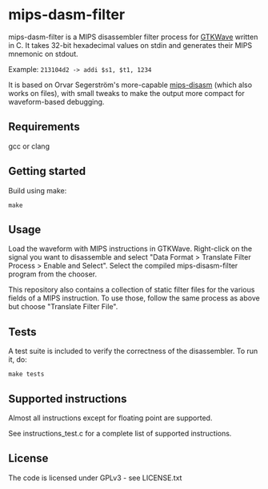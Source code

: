 # mips-dasm-filter
mips-dasm-filter is a MIPS disassembler filter process for [GTKWave](http://gtkwave.sourceforge.net/) written in C. 
It takes 32-bit hexadecimal values on stdin and generates their MIPS mnemonic on stdout.

Example: ```213104d2 -> addi $s1, $t1, 1234```

It is based on Orvar Segerström's more-capable [mips-disasm](https://github.com/0rvar/mips-dasm) (which also works on files), with small tweaks to make the output more compact for waveform-based debugging.

## Requirements
gcc or clang

## Getting started
Build using make:

    make


## Usage

Load the waveform with MIPS instructions in GTKWave. Right-click on the signal you want to disassemble and select "Data Format > Translate Filter Process > Enable and Select". Select the compiled mips-disasm-filter program from the chooser.

This repository also contains a collection of static filter files for the various fields of a MIPS instruction. To use those, follow the same process as above but choose "Translate Filter File".

## Tests
A test suite is included to verify the correctness of the disassembler.
To run it, do:

    make tests

## Supported instructions
Almost all instructions except for floating point are supported.

See instructions_test.c for a complete list of supported instructions.

## License
The code is licensed under GPLv3 - see LICENSE.txt
